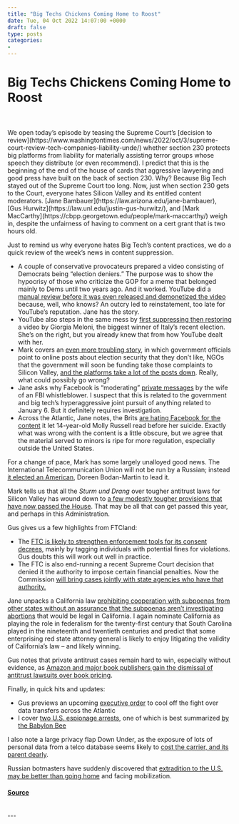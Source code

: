 ```yaml
---
title: "Big Techs Chickens Coming Home to Roost"
date: Tue, 04 Oct 2022 14:07:00 +0000
draft: false
type: posts
categories: 
- 
---
```

# Big Techs Chickens Coming Home to Roost

<br/>

<br/>
We open today’s episode by teasing the Supreme Court’s [decision to review](https://www.washingtontimes.com/news/2022/oct/3/supreme-court-review-tech-companies-liability-unde/) whether section 230 protects big platforms from liability for materially assisting terror groups whose speech they distribute (or even recommend). I predict that this is the beginning of the end of the house of cards that aggressive lawyering and good press have built on the back of section 230. Why? Because Big Tech stayed out of the Supreme Court too long. Now, just when section 230 gets to the Court, everyone hates Silicon Valley and its entitled content moderators. [Jane Bambauer](https://law.arizona.edu/jane-bambauer), [Gus Hurwitz](https://law.unl.edu/justin-gus-hurwitz/), and [Mark MacCarthy](https://cbpp.georgetown.edu/people/mark-maccarthy/) weigh in, despite the unfairness of having to comment on a cert grant that is two hours old.

Just to remind us why everyone hates Big Tech’s content practices, we do a quick review of the week’s news in content suppression. 

-   A couple of conservative provocateurs prepared a video consisting of Democrats being “election deniers.” The purpose was to show the hypocrisy of those who criticize the GOP for a meme that belonged mainly to Dems until two years ago. And it worked. YouTube did a [manual review before it was even released and demonetized the video](https://taibbi.substack.com/p/youtube-demonetizes-tk-content) because, well, who knows? An outcry led to reinstatement, too late for YouTube’s reputation. Jane has the story.
-   YouTube also steps in the same mess by [first suppressing then restoring](https://reason.com/2022/09/28/giorgia-meloni-youtube-censorship-reinstated-italy/) a video by Giorgia Meloni, the biggest winner of Italy’s recent election. She’s on the right, but you already knew that from how YouTube dealt with her.
-   Mark covers an [even more troubling story](https://justthenews.com/government/federal-agencies/biden-administration-rewarded-private-entities-got-2020-election?utm_source=pocket_mylist), in which government officials point to online posts about election security that they don’t like, NGOs that the government will soon be funding take those complaints to Silicon Valley, [and the platforms take a lot of the posts down](https://urldefense.com/v3/__https:/justthenews.com/government/federal-agencies/biden-administration-rewarded-private-entities-got-2020-election?utm_source=pocket_mylist__;!!PvXuogZ4sRB2p-tU!DXCW9r8wwzBf2tI-V6TEQtJZwN9clGt5m_HJsxfxYhzVwJHEyE4misbajEfEyBMr8Y2kY4iqPMmzOLBM8Ea-6YM1$). Really, what could possibly go wrong?
-   Jane asks why Facebook is “moderating” [private messages](https://nypost.com/2022/09/25/facebook-silencing-activity-related-to-fbi-whistleblower-steve-friend/?utm_source=pocket_mylist) by the wife of an FBI whistleblower. I suspect that this is related to the government and big tech’s hyperaggressive joint pursuit of anything related to January 6. But it definitely requires investigation.
-   Across the Atlantic, Jane notes, the Brits [are hating Facebook for the content](https://urldefense.com/v3/__https:/www.theguardian.com/uk-news/2022/sep/30/molly-russell-died-while-suffering-negative-effects-of-online-content-rules-coroner?utm_source=pocket_mylist__;!!ApXA7kLm!xUswHz4Gek-k_m2UW019YevCpmKdZlV1a-yuaDDDtojLYF6NTG_MSej91zw7fPpfpQ1ME1hGLRderBJUmuMiyFd0$) it let 14-year-old Molly Russell read before her suicide. Exactly what was wrong with the content is a little obscure, but we agree that the material served to minors is ripe for more regulation, especially outside the United States.

For a change of pace, Mark has some largely unalloyed good news. The International Telecommunication Union will not be run by a Russian; instead [it elected an American](https://www.reuters.com/business/media-telecom/us-candidate-beats-russia-head-un-telecoms-agency-2022-09-29/), Doreen Bodan-Martin to lead it.  

Mark tells us that all the _Sturm und Drang_ over tougher antitrust laws for Silicon Valley has wound down to [a few modestly tougher provisions that have now passed the House](about:blank). That may be all that can get passed this year, and perhaps in this Administration.

Gus gives us a few highlights from FTCland:

-   The [FTC is likely to strengthen enforcement tools for its consent decrees](https://www.axios.com/2022/09/27/federal-trade-commission-consent-decree-cybersecurity?utm_source=pocket_mylist), mainly by tagging individuals with potential fines for violations. Gus doubts this will work out well in practice.
-   The FTC is also end-running a recent Supreme Court decision that denied it the authority to impose certain financial penalties. Now the Commission [will bring cases jointly with state agencies who have that authority.](https://www.jdsupra.com/legalnews/the-ftc-adopts-new-strategy-to-obtain-4668007/?utm_source=pocket_mylist)

Jane unpacks a California law [prohibiting cooperation with subpoenas from other states without an assurance that the subpoenas aren’t investigating abortions](https://www.cnn.com/2022/09/29/tech/california-tech-abortion-warrant-ban/?utm_source=pocket_mylist) that would be legal in California. I again nominate California as playing the role in federalism for the twenty-first century that South Carolina played in the nineteenth and twentieth centuries and predict that some enterprising red state attorney general is likely to enjoy litigating the validity of California’s law – and likely winning.

Gus notes that private antitrust cases remain hard to win, especially without evidence, as [Amazon and major book publishers gain the dismissal of antitrust lawsuits over book pricing](https://www.reuters.com/legal/amazon-major-publishers-win-dismissal-antitrust-lawsuits-over-book-pricing-2022-09-29/).

Finally, in quick hits and updates:

-   Gus previews an upcoming [executive order](https://www.politico.eu/article/us-expected-to-publish-privacy-shield-executive-order-next-week/) to cool off the fight over data transfers across the Atlantic
-   I cover [two U.S. espionage arrests](https://www.barrons.com/news/nsa-cyber-specialist-army-doctor-charged-in-us-spying-cases-01664487608), one of which is best summarized [by the Babylon Bee](https://babylonbee.com/news/russian-spy-awarded-presidential-medal-of-freedom-for-being-first-openly-transgender-traitor-to-country?utm_source=pocket_mylist)

I also note a large privacy flap Down Under, as the exposure of lots of personal data from a telco database seems likely to [cost the carrier, and its parent dearly](https://www.bloomberg.com/news/articles/2022-09-29/giant-data-hack-in-australia-risks-eating-into-singtel-s-profit?utm_source=pocket_mylist).

Russian botmasters have suddenly discovered that [extradition to the U.S. may be better than going home](https://krebsonsecurity.com/2022/09/accused-russian-rsocks-botmaster-arrested-requests-extradition-to-u-s/?utm_source=pocket_mylist) and facing mobilization.

#### [Source](https://sites.libsyn.com/52286/big-techs-chickens-coming-home-to-roost)

<br/>
---
